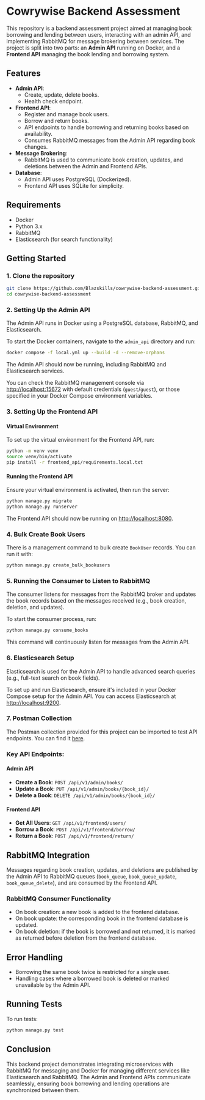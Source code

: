 
# Cowrywise Backend Assessment

This repository is a backend assessment project aimed at managing book borrowing and lending between users, interacting with an admin API, and implementing RabbitMQ for message brokering between services. The project is split into two parts: an **Admin API** running on Docker, and a **Frontend API** managing the book lending and borrowing system.

## Features

- **Admin API**: 
  - Create, update, delete books.
  - Health check endpoint.
- **Frontend API**:
  - Register and manage book users.
  - Borrow and return books.
  - API endpoints to handle borrowing and returning books based on availability.
  - Consumes RabbitMQ messages from the Admin API regarding book changes.
- **Message Brokering**: 
  - RabbitMQ is used to communicate book creation, updates, and deletions between the Admin and Frontend APIs.
- **Database**:
  - Admin API uses PostgreSQL (Dockerized).
  - Frontend API uses SQLite for simplicity.

## Requirements

- Docker
- Python 3.x
- RabbitMQ
- Elasticsearch (for search functionality)

## Getting Started

### 1. Clone the repository
```bash
git clone https://github.com/Blazskills/cowrywise-backend-assessment.git
cd cowrywise-backend-assessment
```

### 2. Setting Up the Admin API

The Admin API runs in Docker using a PostgreSQL database, RabbitMQ, and Elasticsearch.

To start the Docker containers, navigate to the `admin_api` directory and run:

```bash
docker compose -f local.yml up --build -d --remove-orphans
```

The Admin API should now be running, including RabbitMQ and Elasticsearch services.

You can check the RabbitMQ management console via [http://localhost:15672](http://localhost:15672) with default credentials (`guest`/`guest`), or those specified in your Docker Compose environment variables.

### 3. Setting Up the Frontend API

#### Virtual Environment
To set up the virtual environment for the Frontend API, run:

```bash
python -m venv venv
source venv/bin/activate
pip install -r frontend_api/requirements.local.txt
```

#### Running the Frontend API
Ensure your virtual environment is activated, then run the server:

```bash
python manage.py migrate
python manage.py runserver
```

The Frontend API should now be running on [http://localhost:8080](http://localhost:8080).

### 4. Bulk Create Book Users

There is a management command to bulk create `BookUser` records. You can run it with:

```bash
python manage.py create_bulk_bookusers
```

### 5. Running the Consumer to Listen to RabbitMQ

The consumer listens for messages from the RabbitMQ broker and updates the book records based on the messages received (e.g., book creation, deletion, and updates). 

To start the consumer process, run:

```bash
python manage.py consume_books
```

This command will continuously listen for messages from the Admin API.

### 6. Elasticsearch Setup

Elasticsearch is used for the Admin API to handle advanced search queries (e.g., full-text search on book fields).

To set up and run Elasticsearch, ensure it's included in your Docker Compose setup for the Admin API. You can access Elasticsearch at [http://localhost:9200](http://localhost:9200).

### 7. Postman Collection

The Postman collection provided for this project can be imported to test API endpoints. You can find it [here](https://drive.google.com/file/d/1DaJaFWOSbb1OP-S0IpXzJo0BN6YonO75/view?usp=sharing).

### Key API Endpoints:

#### Admin API

- **Create a Book**: `POST /api/v1/admin/books/`
- **Update a Book**: `PUT /api/v1/admin/books/{book_id}/`
- **Delete a Book**: `DELETE /api/v1/admin/books/{book_id}/`

#### Frontend API

- **Get All Users**: `GET /api/v1/frontend/users/`
- **Borrow a Book**: `POST /api/v1/frontend/borrow/`
- **Return a Book**: `POST /api/v1/frontend/return/`

## RabbitMQ Integration

Messages regarding book creation, updates, and deletions are published by the Admin API to RabbitMQ queues (`book_queue`, `book_queue_update`, `book_queue_delete`), and are consumed by the Frontend API.

### RabbitMQ Consumer Functionality

- On book creation: a new book is added to the frontend database.
- On book update: the corresponding book in the frontend database is updated.
- On book deletion: if the book is borrowed and not returned, it is marked as returned before deletion from the frontend database.

## Error Handling

- Borrowing the same book twice is restricted for a single user.
- Handling cases where a borrowed book is deleted or marked unavailable by the Admin API.

## Running Tests

To run tests:

```bash
python manage.py test
```

## Conclusion

This backend project demonstrates integrating microservices with RabbitMQ for messaging and Docker for managing different services like Elasticsearch and RabbitMQ. The Admin and Frontend APIs communicate seamlessly, ensuring book borrowing and lending operations are synchronized between them.
